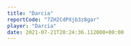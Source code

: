 ```yaml
---
title: "Darcia"
reportCode: "7ZH2CdPXjb3z8gar"
player: "Darcia"
date: 2021-07-21T20:24:36.112000+00:00
---
```

